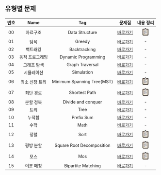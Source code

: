 ## 유형별 문제

| 번호 | Name | Tag | 문제집 | 내용 정리 |
| :---: | :---: | :---: | :---: | :---: |
| 00 | 자료구조 | Data Structure  | [바로가기][data-structure-structure] | [![바로가기](./images/clipboard.jpg)][data-structure-summary] |
| 01 | 탐욕 | Greedy | [바로가기][greedy-structure] | - |
| 02 | 백트래킹 | Backtracking | [바로가기][backtracking-structure] | - |
| 03 | 동적 프로그래밍 | Dynamic Programming | [바로가기][dynamic-programming-structure] | - |
| 04 | 그래프 탐색 | Graph Traversal | [바로가기][graph-traversal-structure] | - |
| 05 | 시뮬레이션 | Simulation | [바로가기][simulation-structure] | - |
| 06 | 최소 신장 트리 | Minimum Spanning Tree(MST) | [바로가기][mst-structure] | [![바로가기](./images/clipboard.jpg)][mst-summary] |
| 07 | 최단 경로 |Shortest Path | [바로가기][shortest-path-structure] | [![바로가기](./images/clipboard.jpg)][shortest-path-summary] |
| 08 | 분할 정복 | Divide and conquer | [바로가기][divide-and-conquer-structure] | - |
| 09 | 트리 | Tree | [바로가기][tree-structure] | - |
| 10 | 누적합 | Prefix Sum | [바로가기][prefix-sum-structure] | - |
| 11 | 수학 | Math | [바로가기][math-structure] | - |
| 12 | 정렬 | Sort | [바로가기][sort-structure] | [![바로가기](./images/clipboard.jpg)][sort-summary] |
| 13 | 평방 분할 | Square Root Decomposition | [바로가기][square-root-decomposition-structure] | [![바로가기](./images/clipboard.jpg)][square-root-decomposition-summary] |
| 14 | 모스 | Mos | [바로가기][mos-structure] | [![바로가기](./images/clipboard.jpg)][mos-summary] |
| 15 | 이분 매칭 | Bipartite Matching | [바로가기][bipartite-matching-structure] | - |

[morning-study]: https://docs.google.com/spreadsheets/d/1exa3AIr0AOPMyZqBVM5YGqF2V2rqO2abFTgVl-sq_nA/edit?usp=sharing

[data-structure-structure]: ./유형별%20문제/Data%20Structure/structure
[data-structure-summary]: ./유형별%20문제/Data%20Structure/summary

[greedy-structure]: ./유형별%20문제/Greedy/structure
[greedy-summary]: ./유형별%20문제/Greedy/summary

[backtracking-structure]: ./유형별%20문제/Backtracking/structure
[backtracking-summary]: ./유형별%20문제/Backtracking/summary

[dynamic-programming-structure]: ./유형별%20문제/Dynamic%20Programming/structure
[dynamic-programming-summary]: ./유형별%20문제/Dynamic%20Programming/summary

[graph-traversal-structure]: ./유형별%20문제/Graph%20Traversal/structure
[graph-traversal-summary]: ./유형별%20문제/Graph%20Traversal/summary

[simulation-structure]: ./유형별%20문제/Simulation/structure
[simulation-summary]: ./유형별%20문제/Simulation/summary

[mst-structure]: ./유형별%20문제/Minimum%20Spanning%20Tree(MST)/structure
[mst-summary]: ./유형별%20문제/Minimum%20Spanning%20Tree(MST)/summary

[shortest-path-structure]: ./유형별%20문제/Shortest%20Path/structure
[shortest-path-summary]: ./유형별%20문제/Shortest%20Path/summary

[divide-and-conquer-structure]: ./유형별%20문제/Divide%20and%20conquer/structure
[divide-and-conquer-summary]: ./유형별%20문제/Divide%20and%20conquer/summary

[tree-structure]: ./유형별%20문제/Tree/structure
[tree-summary]: ./유형별%20문제/Tree/summary

[prefix-sum-structure]: ./유형별%20문제/Prefix%20Sum/structure
[prefix-sum-summary]: ./유형별%20문제/Prefix%20Sum/summary

[math-structure]: ./유형별%20문제/Math/structure
[math-summary]: ./유형별%20문제/Math/summary

[sort-structure]: ./유형별%20문제/Sort/structure
[sort-summary]: ./유형별%20문제/Sort/summary

[square-root-decomposition-structure]: ./유형별%20문제/Square%20Root%20Decomposition/structure
[square-root-decomposition-summary]: https://mangchhe.github.io/algorithm/2021/12/26/SqrtDecomposition/

[mos-structure]: ./유형별%20문제/Mos/structure
[mos-summary]: https://mangchhe.github.io/algorithm/2021/12/28/mosAlgorithm/

[bipartite-matching-structure]: ./유형별%20문제/Bipartite%20Matching/structure
[bipartite-matching-summary]: ./유형별%20문제/Bipartite%20Matching/summary
